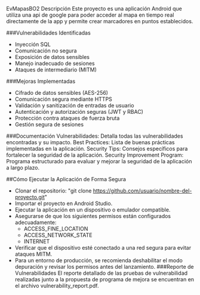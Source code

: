 EvMapasBO2
Descripción
Este proyecto es una aplicación Android que utiliza una api de google para poder acceder al mapa en tiempo real directamente de la app y permite crear marcadores en puntos establecidos.

###Vulnerabilidades Identificadas
- Inyección SQL
- Comunicación no segura
- Exposición de datos sensibles
- Manejo inadecuado de sesiones
- Ataques de intermediario (MITM)

###Mejoras Implementadas
- Cifrado de datos sensibles (AES-256)
- Comunicación segura mediante HTTPS
- Validación y sanitización de entradas de usuario
- Autenticación y autorización seguras (JWT y RBAC)
- Protección contra ataques de fuerza bruta
- Gestión segura de sesiones

###Documentación
Vulnerabilidades: Detalla todas las vulnerabilidades encontradas y su impacto.
Best Practices: Lista de buenas prácticas implementadas en la aplicación.
Security Tips: Consejos específicos para fortalecer la seguridad de la aplicación.
Security Improvement Program: Programa estructurado para evaluar y mejorar la seguridad de la aplicación a largo plazo.

##Cómo Ejecutar la Aplicación de Forma Segura
- Clonar el repositorio: "git clone https://github.com/usuario/nombre-del-proyecto.git"
- Importar el proyecto en Android Studio.
- Ejecutar la aplicación en un dispositivo o emulador compatible.
- Asegurarse de que los siguientes permisos están configurados adecuadamente:
  -   ACCESS_FINE_LOCATION
  -   ACCESS_NETWORK_STATE
  -   INTERNET
- Verificar que el dispositivo esté conectado a una red segura para evitar ataques MITM.
- Para un entorno de producción, se recomienda deshabilitar el modo depuración y revisar los permisos antes del lanzamiento.
###Reporte de Vulnerabilidades
El reporte detallado de las pruebas de vulnerabilidad realizadas junto a la propuesta de programa de mejora se encuentran en el archivo vulnerability_report.pdf.

